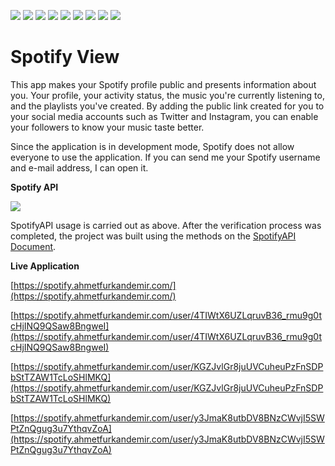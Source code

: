 ![](https://img.shields.io/badge/Spotify-1ED760?&style=for-the-badge&logo=spotify&logoColor=white) ![](https://img.shields.io/badge/fastapi-109989?style=for-the-badge&logo=FASTAPI&logoColor=white) ![](https://img.shields.io/badge/HTML5-E34F26?style=for-the-badge&logo=html5&logoColor=white) ![](https://img.shields.io/badge/CSS3-1572B6?style=for-the-badge&logo=css3&logoColor=white) ![](https://img.shields.io/badge/Bootstrap-563D7C?style=for-the-badge&logo=bootstrap&logoColor=white) ![](https://img.shields.io/badge/Font_Awesome-339AF0?style=for-the-badge&logo=fontawesome&logoColor=white) ![](https://img.shields.io/badge/Docker-2CA5E0?style=for-the-badge&logo=docker&logoColor=white) ![](https://img.shields.io/badge/Oracle-F80000?style=for-the-badge&logo=oracle&logoColor=black) ![](https://img.shields.io/badge/Cloudflare-F38020?style=for-the-badge&logo=Cloudflare&logoColor=white)

# Spotify View

This app makes your Spotify profile public and presents information about you. Your profile, your activity status, the music you're currently listening to, and the playlists you've created. By adding the public link created for you to your social media accounts such as Twitter and Instagram, you can enable your followers to know your music taste better.

Since the application is in development mode, Spotify does not allow everyone to use the application. If you can send me your Spotify username and e-mail address, I can open it.

**Spotify API** 

![](https://github.com/AhmetFurkanDEMIR/SpotifyView/assets/54184905/c4699c3f-0059-4afb-a37d-9a26837770a8)

SpotifyAPI usage is carried out as above. After the verification process was completed, the project was built using the methods on the [SpotifyAPI Document](https://developer.spotify.com/documentation/web-api).

**Live Application**

[https://spotify.ahmetfurkandemir.com/](https://spotify.ahmetfurkandemir.com/)

[https://spotify.ahmetfurkandemir.com/user/4TIWtX6UZLqruvB36_rmu9g0tcHjINQ9QSaw8BngweI](https://spotify.ahmetfurkandemir.com/user/4TIWtX6UZLqruvB36_rmu9g0tcHjINQ9QSaw8BngweI)

[https://spotify.ahmetfurkandemir.com/user/KGZJvlGr8juUVCuheuPzFnSDPbStTZAW1TcLoSHlMKQ](https://spotify.ahmetfurkandemir.com/user/KGZJvlGr8juUVCuheuPzFnSDPbStTZAW1TcLoSHlMKQ)

[https://spotify.ahmetfurkandemir.com/user/y3JmaK8utbDV8BNzCWvjI5SWPtZnQgug3u7YthqvZoA](https://spotify.ahmetfurkandemir.com/user/y3JmaK8utbDV8BNzCWvjI5SWPtZnQgug3u7YthqvZoA)
